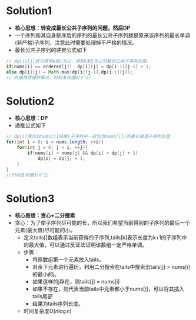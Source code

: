 # Solution1
- **核心思想：转变成最长公共子序列的问题，然后DP**
- 一个序列和其自身排序后的序列的最长公共子序列就是原来该序列的最长单调(非严格)子序列，注意此时需要处理掉不严格的情况。
- 最长公共子序列的递推公式如下
```java
// dp[i][j]表示序列a到i为止，序列b到j为止时最长公共子序列长度。
if(nums[i] == ordered[j])  dp[i][j] = dp[i-1][j-1] + 1;
else dp[i][j] = Math.max(dp[i][j-1],dp[i-1][j]);
// 外面两层循环解决，时间复杂度O(n^2)
```

# Solution2
- **核心思想：DP**
- 递推公式如下
```java
// dp[i]表示以nums[i]结尾(子序列中一定包含nums[i])的最长单调子序列长度
for(int i = 0; i < nums.length; ++i){
    for(int j = 0; j < i; ++j){
        if(nums[i] > nums[j] && dp[i] < dp[j] + 1)
            dp[i] = dp[j] + 1;
    }
}
//时间复杂度O(n^2)
```

# Solution3
- **核心思想：贪心+二分搜索**
- 贪心：为了使子序列尽可能的长，所以我们希望当前得到的子序列的最后一个元素(最大值)尽可能的小。
  - 定义tails[]数组表示当前获得的子序列,tails[k]表示长度为k+1的子序列中的最大值，可以通过反证法证明该数组一定严格单调。
  - 步骤：
    - 将原数组第一个元素放入tails。
    - 对余下元素进行遍历，利用二分搜索在tails中搜索出tails[j] > nums[i]的最小的j。
    - 如果这样的j存在，则tails[j] = nums[i]
    - 如果不存在，则代表当前tails中元素都小于nums[i]，可以将其插入tails尾部
    - 结果为tails序列长度。
  - 时间复杂度$O(n \log n)$
